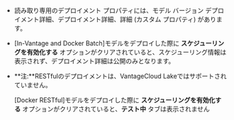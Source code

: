 -   読み取り専用のデプロイメント プロパティには、モデル バージョン デプロイメント詳細、デプロイメント詳細、詳細 (カスタム プロパティ) があります。


-   [In-Vantage and Docker Batch]モデルをデプロイした際に **スケジューリングを有効化する** オプションがクリアされていると、スケジューリング情報は表示されず、デプロイメント詳細は公開のみとなります。


-   **注:**RESTfulのデプロイメントは、VantageCloud Lakeではサポートされていません。

    [Docker RESTful]モデルをデプロイした際に **スケジューリングを有効化する** オプションがクリアされていると、**テスト中** タブは表示されません


